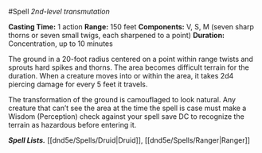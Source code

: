 #Spell
*2nd-level transmutation*

**Casting Time:** 1 action
**Range:** 150 feet
**Components:** V, S, M (seven sharp thorns or seven small twigs, each sharpened to a point)
**Duration:** Concentration, up to 10 minutes

The ground in a 20-foot radius centered on a point within range twists and sprouts hard spikes and thorns. The area becomes difficult terrain for the duration. When a creature moves into or within the area, it takes 2d4 piercing damage for every 5 feet it travels.

The transformation of the ground is camouflaged to look natural. Any creature that can’t see the area at the time the spell is case must make a Wisdom (Perception) check against your spell save DC to recognize the terrain as hazardous before entering it.

***Spell Lists.*** [[dnd5e/Spells/Druid\|Druid]], [[dnd5e/Spells/Ranger\|Ranger]]